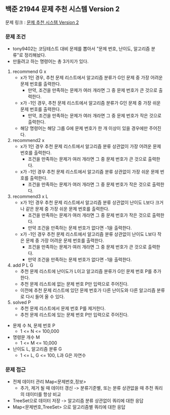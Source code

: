 ## 백준 21944 문제 추천 시스템 Version 2

문제 링크 : [문제 추천 시스템 Version 2](https://www.acmicpc.net/problem/21944)

### 문제 조건

- tony9402는 코딩테스트 대비 문제를 뽑아서 "문제 번호, 난이도, 알고리즘 분류"로 정리해놨다.
- 만들려고 하는 명령어는 총 3가지가 있다.

1. recommend G x
    - x가 1인 경우, 추천 문제 리스트에서 알고리즘 분류가 G인 문제 중 가장 어려운 문제 번호를 출력한다.
        - 만약, 조건을 만족하는 문제가 여러 개라면 그 중 문제 번호가 큰 것으로 출력한다.
    - x가 -1인 경우, 추천 문제 리스트에서 알고리즘 분류가 G인 문제 중 가장 쉬운 문제 번호를 출력한다.
        - 만약, 조건을 만족하는 문제가 여러 개라면 그 중 문제 번호가 작은 것으로 출력한다.
    - 해당 명령어는 해당 그룹 G에 문제 번호가 한 개 이상이 있을 경우에만 주어진다.
2. recommend2 x
    - x가 1인 경우 추천 문제 리스트에서 알고리즘 분류 상관없이 가장 어려운 문제 번호를 출력한다.
        - 조건을 만족하는 문제가 여러 개라면 그 중 문제 번호가 큰 것으로 출력한다.
    - x가 -1인 경우 추천 문제 리스트에서 알고리즘 분류 상관없이 가장 쉬운 문제 번호를 출력한다.
        - 조건을 만족하는 문제가 여러 개라면 그 중 문제 번호가 작은 것으로 출력한다.
3. recommend3 x L
    - x가 1인 경우 추천 문제 리스트에서 알고리즘 분류 상관없이 난이도 L보다 크거나 같은 문제 중 가장 쉬운 문제 번호를 출력한다.
        - 조건을 만족하는 문제가 여러 개라면 그 중 문제 번호가 작은 것으로 출력한다.
        - 만약 조건을 만족하는 문제 번호가 없다면 -1을 출력한다.
    - x가 -1인 경우 추천 문제 리스트에서 알고리즘 분류 상관없이 난이도 L보다 작은 문제 중 가장 어려운 문제 번호를 출력한다.
        - 조건을 만족하는 문제가 여러 개라면 그 중 문제 번호가 큰 것으로 출력한다.
        - 만약 조건을 만족하는 문제 번호가 없다면 -1을 출력한다.
4. add P L G
    - 추천 문제 리스트에 난이도가 L이고 알고리즘 분류가 G인 문제 번호 P를 추가한다.
    - 추천 문제 리스트에 없는 문제 번호 P만 입력으로 주어진다.
    - 이전에 추천 문제 리스트에 있던 문제 번호가 다른 난이도와 다른 알고리즘 분류로 다시 들어 올 수 있다.
5. solved P
    - 추천 문제 리스트에서 문제 번호 P를 제거한다.
    - 추천 문제 리스트에 있는 문제 번호 P만 입력으로 주어진다.

- 문제 수 N, 문제 번호 P
    - 1 <= N <= 100,000
- 명령문 개수 M
    - 1 <= M <= 10,000
- 난이도 L, 알고리즘 분류 G
    - 1 <= L, G <= 100, L과 G은 자연수

### 문제 접근

- 전체 데이터 관리 Map<문제번호,정보>
    - 추가, 제거 될 때 데이터 갱신 -> 분류기준별, 또는 분류 상관없을 때 추천 쿼리의 데이터를 항상 비교
- TreeSet으로 데이터 저장 -> 알고리즘 분류 상관없이 쿼리에 대한 응답
- Map<문제번호,TreeSet> 으로 알고리즘별 쿼리에 대한 응답